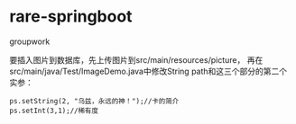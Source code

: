 # rare-springboot
groupwork

要插入图片到数据库，先上传图片到src/main/resources/picture，
再在src/main/java/Test/ImageDemo.java中修改String path和这三个部分的第二个实参：
```ps.setString(1, "乌兹");//卡名
ps.setString(2, "乌兹，永远的神！");//卡的简介
ps.setInt(3,1);//稀有度
```
